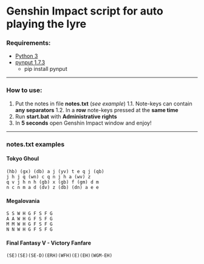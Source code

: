 
# Genshin Impact script for auto playing the lyre

### Requirements:
- [Python 3](https://www.python.org/downloads/)
- [pynput 1.7.3](https://pypi.org/project/pynput/)
    - pip install pynput

***

### How to use:
1. Put the notes in file __notes.txt__ (_see example_)
    1.1. Note-keys can contain __any separators__
    1.2. In a __row__ note-keys pressed at the __same time__
2. Run __start.bat__ with __Administrative rights__
3. In __5 seconds__ open Genshin Impact window and enjoy!

***

### notes.txt examples
#### Tokyo Ghoul
    (hb) (gx) (db) a j (yv) t e q j (qb)
    j h j q (wn) c q n j h a (wv) z
    q v j h n h (gb) x (gb) f (gm) d m
    n c n m a d (dv) z (db) (dn) a e e

#### Megalovania
    S S W H G F S F G
    A A W H G F S F G
    M M W H G F S F G
    N N W H G F S F G

#### Final Fantasy V - Victory Fanfare
    (SE)(SE)(SE-D)(ERH)(WFH)(E)(EH)(WGM-EH)

